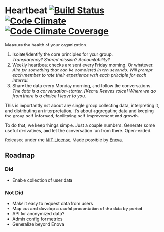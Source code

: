 # Heartbeat [![Build Status](https://travis-ci.org/isaacbowen/heartbeat.svg?branch=master)](https://travis-ci.org/isaacbowen/heartbeat) [![Code Climate](https://codeclimate.com/github/isaacbowen/heartbeat.png)](https://codeclimate.com/github/isaacbowen/heartbeat) [![Code Climate Coverage](https://codeclimate.com/github/isaacbowen/heartbeat/coverage.png)](https://codeclimate.com/github/isaacbowen/heartbeat)

Measure the health of your organization.

1. Isolate/identify the core principles for your group.
   <br>_Transparency? Shared mission? Accountability?_
2. Weekly heartbeat checks are sent every Friday morning. Or whatever.
   <br>_Aim for something that can be completed in ten seconds. Will prompt each member to rate their experience with each principle for each interval._
3. Share the data every Monday morning, and follow the conversations.
   <br>_The data is a conversation-starter. [Keanu Reeves voice] Where we go from there is a choice I leave to you._

This is importantly not about any single group collecting data, interpreting it, and distributing an interpretation. It’s about aggregating data and keeping the group self-informed, facilitating self-improvement and growth.

To do that, we keep things simple. Just a couple numbers. Generate some useful derivatives, and let the conversation run from there. Open-ended.


Released under the [MIT License](LICENSE). Made possible by [Enova](http://enova.com/).

## Roadmap

### Did

* Enable collection of user data

### Not Did

* Make it easy to request data from users
* Map out and develop a useful presentation of the data by period
* API for anonymized data?
* Admin config for metrics
* Generalize beyond Enova
